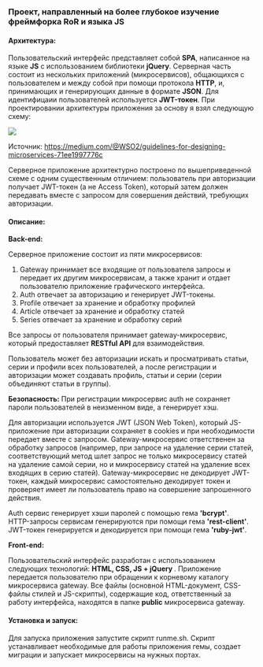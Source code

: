 <h3><b>Проект, направленный на более глубокое изучение фреймфорка RoR и языка JS</b></h3>


<h4><b>Архитектура:</b></h4>

Пользовательский интерфейс представляет собой <b>SPA</b>, написанное на языке <b>JS</b> с использованием библиотеки <b>jQuery</b>.
Серверная часть состоит из нескольких приложений (микросервисов), общающихся с пользователем и между собой при помощи протокола <b>HTTP</b>, и, принимающих и генерирующих данные в формате <b>JSON</b>. Для идентифицаии пользователей используется <b>JWT-токен</b>. При проектировании архитектуры приложения за основу я взял следующую схему:

<img src="https://cdn-images-1.medium.com/max/800/0*J_xfcITh-HsgX9aX.png">

Источник: https://medium.com/@WSO2/guidelines-for-designing-microservices-71ee1997776c

Серверное приложение архитектурно построено по вышеприведенной схеме с одним существенным отличием: пользователь при авторизации получает JWT-токен (а не Access Token), который затем должен передавать вместе с запросом для совершения действий, требующих авторизации.


<h4><b>Описание:</b></h4>

<b>Back-end:</b>

Серверное приложение состоит из пяти микросервисов:

1) Gateway принимает все входящие от пользователя запросы и передает их другим микросервисам, а также хранит и отдает пользователю приложение графического интерфейса.
2) Auth отвечает за авторизацию и генерирует JWT-токены.
3) Profile отвечает за хранение и обработку профилей
4) Article отвечает за хранение и обработку статей
5) Series отвечает за хранение и обработку серий

Все запросы от пользователя принимает gateway-микросервис, который предоставляет <b>RESTful API</b> для взаимодействия.

Пользователь может без авторизации искать и просматривать статьи, серии и профили всех пользователей, а после регистрации и авторизации может создавать профиль, статьи и серии (серии объединяют статьи в группы).

<b>Безопасность:</b>
При регистрации микросервис auth не сохраняет пароли пользователей в неизменном виде, а генерирует хэш.

Для авторизации используется JWT (JSON Web Token), который JS-приложение при авторизации сохраняет в cookies и при необходимости передает вместе с запросом. Gateway-микросервис ответственен за обработку запросов (например, при запросе на удаление серии статей, соответствующий метод шлет запрос не только микросервису статей на удаление самой серии, но и микросервису статей на удаление всех входящих в серию статей). Gateway-микросервис не декодирует JWT-токен, каждый микросервис самостоятельно декодирует токен и проверяет имеет ли пользователь право на совершение запрошенного действия.

Auth сервис генерирует хэши паролей с помощью гема <b>'bcrypt'</b>.<br>
HTTP-запросы сервисам генерируются при помощи гема <b>'rest-client'</b>.<br>
JWT-токен генерируется и декодируется при помощи гема <b>'ruby-jwt'</b>.


<b>Front-end:</b>

Пользовательский интерфейс разработан c использованием следующих технологий: <b>HTML, CSS, JS + jQuery </b>. Приложение передается пользователю при обращении к корневому каталогу микросервиса gateway. Все файлы (основной HTML-документ, СSS-файлы стилей и JS-скрипты), содержащие код, ответственный за работу интерфейса, находятся в папке <b>public</b> микросервиса gateway.


<h4><b>Установка и запуск:</b></h4>

Для запуска приложения запустите скрипт runme.sh. Скрипт устанавливает необходимые для работы приложения гемы, создает миграции и запускает микросервисы на нужных портах.
